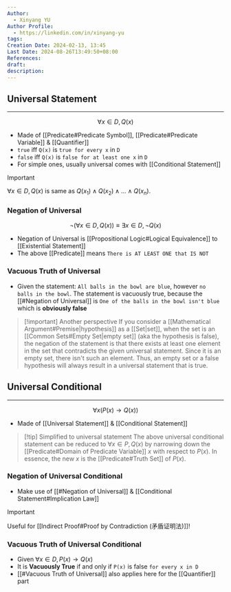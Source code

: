```yaml
---
Author:
  - Xinyang YU
Author Profile:
  - https://linkedin.com/in/xinyang-yu
tags: 
Creation Date: 2024-02-13, 13:45
Last Date: 2024-08-26T13:49:50+08:00
References: 
draft: 
description: 
---
```

## Universal Statement
---
$$
\forall x \in D, Q(x)
$$
- Made of [[Predicate#Predicate Symbol]], [[Predicate#Predicate Variable]] & [[Quantifier]]
- `true` iff `Q(x)` is `true for every x` in `D`
- `false` iff `Q(x)` is `false for at least one x` in `D` 
- For simple ones, usually universal comes with [[Conditional Statement]]

>[!important]
> $\forall x \in D, Q(x)$ is same as $Q(x_{1}) \land Q(x_{2}) \land \ldots \land Q(x_{n})$.

### Negation of Universal
$$
\neg(\forall x \in D, Q(x)) \equiv \exists x \in D, \neg  Q(x)
$$
- Negation of Universal is [[Propositional Logic#Logical Equivalence]] to [[Existential Statement]]
- The above [[Predicate]] means `There is AT LEAST ONE that IS NOT`

### Vacuous Truth of Universal
- Given the statement: `All balls in the bowl are blue`, however `no balls in the bowl`. The statement is vacuously true, because the [[#Negation of Universal]] is `One of the balls in the bowl isn't blue` which is **obviously false**

>[!important] Another perspective
> If you consider a [[Mathematical Argument#Premise|hypothesis]] as a [[Set|set]], when the set is an [[Common Sets#Empty Set|empty set]] (aka the hypothesis is false), the negation of the statement is that there exists at least one element in the set that contradicts the given universal statement. Since it is an empty set, there isn't such an element. Thus, an empty set or a false hypothesis will always result in a universal statement that is true.

## Universal Conditional
---
$$
\forall x (P(x) \rightarrow Q(x))
$$
- Made of [[Universal Statement]] & [[Conditional Statement]]

  
>[!tip] Simplified to universal statement
> The above universal conditional statement can be reduced to $\forall x \in P, Q(x)$ by narrowing down the [[Predicate#Domain of Predicate Variable]] $x$ with respect to $P(x)$. In essence, the new $x$ is the [[Predicate#Truth Set]] of $P(x)$.

### Negation of Universal Conditional
- Make use of [[#Negation of Universal]] & [[Conditional Statement#Implication Law]]

>[!important]
> Useful for [[Indirect Proof#Proof by Contradiction (矛盾证明法)]]!

### Vacuous Truth of Universal Conditional
- Given $\forall x \in D, P(x) \rightarrow Q(x)$
- It is **Vacuously True** if and only if `P(x)` is false `for every x in D`
- [[#Vacuous Truth of Universal]] also applies here for the [[Quantifier]] part

